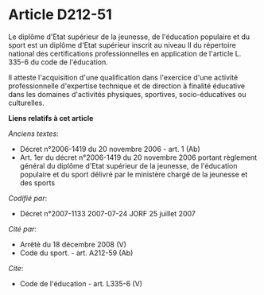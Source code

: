 # Article D212-51

Le diplôme d'Etat supérieur de la jeunesse, de l'éducation populaire et du sport est un diplôme d'Etat supérieur inscrit au
niveau II du répertoire national des certifications professionnelles en application de l'article L. 335-6 du code de
l'éducation. 

Il atteste l'acquisition d'une qualification dans l'exercice d'une activité professionnelle d'expertise technique et de
direction à finalité éducative dans les domaines d'activités physiques, sportives, socio-éducatives ou culturelles.

**Liens relatifs à cet article**

_Anciens textes_:

  - Décret n°2006-1419 du 20 novembre 2006 - art. 1 (Ab)
  - Art. 1er du décret n°2006-1419 du 20 novembre 2006 portant règlement général du diplôme d'Etat supérieur de la jeunesse, de l'éducation populaire et du sport délivré par le ministère chargé de la jeunesse et des sports

_Codifié par_:

  - Décret n°2007-1133 2007-07-24 JORF 25 juillet 2007

_Cité par_:

  - Arrêté du 18 décembre 2008 (V)
  - Code du sport. - art. A212-59 (Ab)

_Cite_:

  - Code de l'éducation - art. L335-6 (V)
